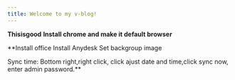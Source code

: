 ```yaml
---
title: Welcome to my v-blog!
---
```

**Thisisgood**
**Install chrome and make it default browser** 

**Install office 
Install Anydesk
Set backgroup image

Sync time:
Bottom right,right click, click ajust date and time,click sync now, enter admin password.**

